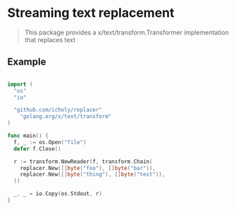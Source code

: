 # Streaming text replacement

> This package provides a x/text/transform.Transformer
> implementation that replaces text

## Example

``` go

import (
  "os"
  "io"

  "github.com/icholy/replacer"
	"golang.org/x/text/transform"
)

func main() {
  f, _ := os.Open("file")
  defer f.Close()

  r := transform.NewReader(f, transform.Chain(
    replacer.New([]byte("foo"), []byte("bar")),
    replacer.New([]byte("thing"), []byte("test")),
  ))

  _, _ = io.Copy(os.Stdout, r)
}

```
